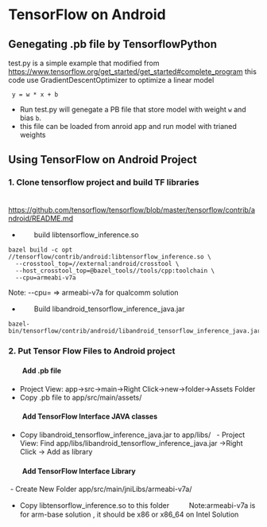 # TensorFlow on Android

## Genegating .pb file by TensorflowPython
 test.py is a simple example that modified from https://www.tensorflow.org/get_started/get_started#complete_program
 this code use GradientDescentOptimizer to optimize a linear model
```
 y = w * x + b
```
- Run test.py will genegate a  PB file that store model with weight `w` and bias `b`.
- this file can be loaded from anroid app and run model with trianed weights

## Using TensorFlow on Android Project
### 1. Clone tensorflow project and build TF libraries
　　https://github.com/tensorflow/tensorflow/blob/master/tensorflow/contrib/android/README.md
 - 　　build libtensorflow_inference.so
 ```
bazel build -c opt //tensorflow/contrib/android:libtensorflow_inference.so \
   --crosstool_top=//external:android/crosstool \
   --host_crosstool_top=@bazel_tools//tools/cpp:toolchain \
   --cpu=armeabi-v7a
   ```
   Note: --cpu=<target-platform> => armeabi-v7a for qualcomm solution
   
 - 　　Build libandroid_tensorflow_inference_java.jar
 ```
bazel-bin/tensorflow/contrib/android/libandroid_tensorflow_inference_java.jar
```

### 2. Put Tensor Flow Files to Android project
#### 　　Add .pb file 
 - Project View: app->src->main->Right Click->new->folder->Assets Folder
 - Copy .pb file to app/src/main/assets/
 
#### 　　Add TensorFlow Interface JAVA classes
  - Copy libandroid_tensorflow_inference_java.jar to app/libs/
  - Project View: Find app/libs/libandroid_tensorflow_inference_java.jar ->Right Click -> Add as library
 
#### 　　Add TensorFlow Interface Library
  - Create New Folder app/src/main/jniLibs/armeabi-v7a/
  - Copy libtensorflow_inference.so to this folder
    　　Note:armeabi-v7a is for arm-base solution , it should be x86 or x86_64 on Intel Solution
  
